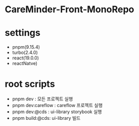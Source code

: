 # CareMinder-Front-MonoRepo
# settings 
- pnpm(9.15.4)
- turbo(2.4.0)
- react(19.0.0)
- reactNatve)


# root scripts
- pnpm dev : 모든 프로젝트 실행
- pnpm dev:careflow : careflow 프로젝트 실행
- pnpm dev:@cds : ui-library storybook 실행
- pnpm build:@cds: ui-library 빌드
